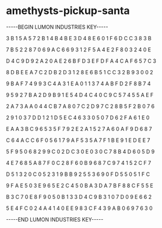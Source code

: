 # amethysts-pickup-santa

-----BEGIN LUMON INDUSTRIES KEY-----

3 B 1 5 A 5 7 2 B 1 4 B 4 B E 3 D 4 8 E 6 0 1 F 6 D C C 3 8 3 B

7 B 5 2 2 8 7 0 6 9 A C 6 6 9 3 1 2 F 5 A 4 E 2 F 8 0 3 2 4 0 E

D 4 C 9 D 9 2 A 2 0 A E 2 6 B F D 3 E F D F A 4 C A F 6 5 7 C 3

8 D B E E A 7 C 2 D B 2 D 3 1 2 8 E 6 B 5 1 C C 3 2 B 9 3 0 0 2

9 B A F 7 4 9 9 3 C 4 A 3 1 E A 0 1 1 3 7 4 A B F D 2 F 8 B 7 4

9 5 9 2 7 B A 2 D 9 B 9 1 E 5 4 D 4 C 4 0 C 9 C 5 7 4 5 5 A E F

2 A 7 3 A A 0 4 4 C B 7 A 8 0 7 C 2 D 9 7 C 2 8 B 5 F 2 B 0 7 6

2 9 1 0 3 7 D D 1 2 1 D 5 E C 4 6 3 3 0 5 0 7 D 6 2 F A 6 1 E 0

E A A 3 B C 9 6 5 3 5 F 7 9 2 E 2 A 1 5 2 7 A 6 0 A F 9 D 6 8 7

C 6 4 A C C 6 F 0 5 6 1 7 9 A F 5 3 5 A 7 F 1 B E 9 1 E D E E 7

5 F 9 5 0 6 8 2 9 9 C 0 2 D C 3 0 E 0 3 0 C 7 8 B 4 D 6 0 5 D 9

4 E 7 6 8 5 A 8 7 F 0 C 2 8 F 6 0 B 9 6 8 7 C 9 7 4 1 5 2 C F 7

D 5 1 3 2 0 C 0 5 2 3 1 9 B B 9 2 5 5 3 6 9 0 F D 5 5 0 5 1 F C

9 F A E 5 0 3 E 9 6 5 E 2 C 4 5 0 B A 3 D A 7 B F 8 8 C F 5 5 E

B 3 C 7 0 E 8 F 9 0 5 0 B 1 3 3 D 4 C 9 B 3 1 0 7 D 0 9 E 6 6 2

5 E 4 F C 0 2 4 A 4 1 4 0 E E 9 8 3 C F 4 3 9 A B 0 6 9 7 6 3 0

-----END LUMON INDUSTRIES KEY-----
